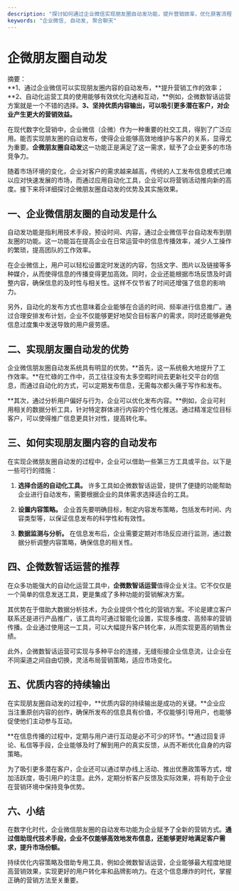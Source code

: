 ```yaml
---
description: "探讨如何通过企业微信实现朋友圈自动发功能，提升营销效率，优化获客流程。"
keywords: "企业微信, 自动发, 聚合聊天"
---
```

# 企微朋友圈自动发

摘要：  
**1、通过企业微信可以实现朋友圈内容的自动发布，**提升营销工作的效率；**2、自动化运营工具的使用能够有效优化沟通和互动，**例如，企微数智话运营方案就是一个不错的选择。**3、坚持优质内容输出，可以吸引更多潜在客户，对企业产生更大的营销效益。**

在现代数字化营销中，企业微信（企微）作为一种重要的社交工具，得到了广泛应用。能否实现朋友圈的自动发布，使得企业能够高效地维护与客户的关系，显得尤为重要。**企微朋友圈自动发**这一功能正是满足了这一需求，赋予了企业更多的市场竞争力。

随着市场环境的变化，企业对客户的需求越来越高，传统的人工发布信息模式已难以应对快速发展的市场，而通过应用自动化工具，企业可以将营销活动推向新的高度。接下来将详细探讨企微朋友圈自动发的优势及其实施效果。

## 一、企业微信朋友圈的自动发是什么

自动发功能是指利用技术手段，预设时间、内容，通过企业微信平台自动发布到朋友圈的功能。这一功能旨在提高企业在日常运营中的信息传播效率，减少人工操作的繁琐，提高团队的工作效率。

在企业微信上，用户可以轻松设置定时发送的内容，包括文字、图片以及链接等多种媒介，从而使得信息的传播变得更加高效。同时，企业还能根据市场反馈及时调整内容，确保信息的及时性与相关性。这样不仅节省了时间还增强了信息的影响力。

另外，自动化的发布方式也意味着企业能够在合适的时间、频率进行信息推广。通过合理安排发布计划，企业不仅能够更好地契合目标客户的需求，同时还能够避免信息过度集中发送导致的用户疲劳感。

## 二、实现朋友圈自动发的优势

企业微信朋友圈自动发系统具有明显的优势。**首先，这一系统极大地提升了工作效率。**在忙碌的工作中，员工往往没有太多空暇时间去更新社交平台的信息，而通过自动化的方式，可以定期发布信息，无需每次都头痛于写作和发布。

**其次，通过分析用户偏好与行为，企业可以优化发布内容。**例如，企业可利用相关的数据分析工具，针对特定群体进行内容的个性化推送。通过精准定位目标客户，可以使得推广信息更具针对性，提高转化率。

## 三、如何实现朋友圈内容的自动发布

在实现企微朋友圈自动发的过程中，企业可以借助一些第三方工具或平台。以下是一些可行的措施：

1. **选择合适的自动化工具。** 许多工具如企微数智话运营，提供了便捷的功能帮助企业进行自动发布，需要根据企业的具体需求选择适合的工具。

2. **设置内容策略。** 企业首先要明确目标，制定内容发布策略，包括发布时间、内容类型等，以保证信息发布的科学性和有效性。

3. **数据监测与分析。** 在信息发布后，企业需要定期对市场反应进行监测，通过数据分析调整内容策略，确保信息的相关性。

## 四、企微数智话运营的推荐

在众多功能强大的自动化运营工具中，**企微数智话运营**值得企业关注。它不仅仅是一个简单的信息发送工具，更是集成了多种功能的营销解决方案。

其优势在于借助大数据分析技术，为企业提供个性化的营销方案。不论是建立客户联系还是进行产品推广，该工具均可通过智能化设置，实现多维度、高频率的营销传播。企业通过使用这一工具，可以大幅提升客户转化率，从而实现更高的销售业绩。

此外，企微数智话运营可实现与多种平台的连接，无缝衔接企业信息流，让企业在不同渠道之间自由切换，灵活布局营销策略，适应市场变化。

## 五、优质内容的持续输出

在实现朋友圈自动发的过程中，**优质内容的持续输出是成功的关键。**企业应当注重原创内容的创作，确保所发布的信息具有价值，不仅能够引导用户，也能够促使他们主动参与互动。

**在信息传播的过程中，定期与用户进行互动是必不可少的环节。**通过回复评论、私信等手段，企业能够及时了解到用户的真实反馈，从而不断优化自身的内容策略。

为了吸引更多潜在客户，企业还可以通过举办线上活动、推出优惠政策等方式，增加活跃度，吸引用户的注意。此外，定期分析客户反馈及实际效果，将有助于企业在营销环境中保持竞争优势。

## 六、小结

在数字化时代，企业微信朋友圈的自动发布功能为企业赋予了全新的营销方式。**通过借助现代技术手段，企业不仅能够高效地发布信息，还能够更好地满足客户需求，提升市场份额。**

持续优化内容策略及借助专用工具，例如企微数智话运营，企业能够最大程度地提高营销效果，实现更好的用户转化率和品牌影响力。在这个信息爆炸的时代，掌握正确的营销方法至关重要。
